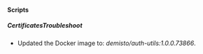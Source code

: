 
#### Scripts

##### CertificatesTroubleshoot

- Updated the Docker image to: *demisto/auth-utils:1.0.0.73866*.
